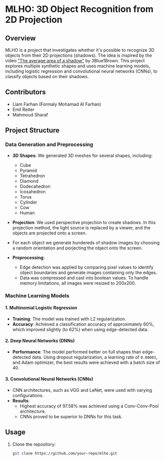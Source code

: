# MLHO: 3D Object Recognition from 2D Projection

## Overview

MLHO is a project that investigates whether it's possible to recognize 3D objects from their 2D projections (shadows). The idea is inspired by the video ["The average area of a shadow"](https://www.youtube.com/watch?v=ltLUadnCyi0) by 3Blue1Brown. This project explores multiple synthetic shapes and uses machine learning models, including logistic regression and convolutional neural networks (CNNs), to classify objects based on their shadows.

## Contributors 
- Liam Farhan (Formaly Mohamad Al Farhan)
- Emil Reiter
- Mahmoud Sharaf

## Project Structure

### Data Generation and Preprocessing

- **3D Shapes**: We generated 3D meshes for several shapes, including:
  - Cube
  - Pyramid
  - Tetrahedron
  - Diamond
  - Dodecahedron
  - Icosahedron
  - Torus
  - Cylinder
  - Cow
  - Human

- **Projection**: We used perspective projection to create shadows. In this projection method, the light source is replaced by a viewer, and the objects are projected onto a screen.
- For each object we generate hundereds of shadow images by choosing a random orientation and porjecting the object onto the screen.

- **Preprocessing**: 
  - Edge detection was applied by comparing pixel values to identify object boundaries and generate images containing only the edges. 
  - Data was compressed and cast into boolean values. To handle memory limitations, all images were resized to 200x200.

### Machine Learning Models

#### 1. **Multinomial Logistic Regression**
   - **Training**: The model was trained with L2 regularization.
   - **Accuracy**: Achieved a classification accuracy of approximately 60%, which improved slightly (to 62%) when using edge-detected data.

#### 2. **Deep Neural Networks (DNNs)**
   - **Performance**: The model performed better on full shapes than edge-detected data. Using dropout regularization, a learning rate of `0.00001`, and Adam optimizer, the best results were achieved with a batch size of 40.

#### 3. **Convolutional Neural Networks (CNNs)**
   - CNN architectures, such as VGG and LeNet, were used with varying configurations. 
   - **Results**: 
     - Highest accuracy of 97.58% was achieved using a Conv-Conv-Pool architecture.
     - CNNs proved to be superior to DNNs for this task.


## Usage

1. Clone the repository:
   ```bash
   git clone https://github.com/your-repo/mlho.git
